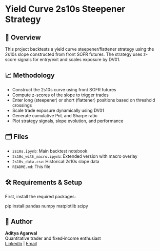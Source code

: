 # Yield Curve 2s10s Steepener Strategy

## 📌 Overview
This project backtests a yield curve steepener/flattener strategy using the 2s10s slope constructed from front SOFR futures. The strategy uses z-score signals for entry/exit and scales exposure by DV01.

## 📈 Methodology
- Construct the 2s10s curve using front SOFR futures  
- Compute z-scores of the slope to trigger trades  
- Enter long (steepener) or short (flattener) positions based on threshold crossings  
- Scale trade exposure dynamically using DV01  
- Generate cumulative PnL and Sharpe ratio  
- Plot strategy signals, slope evolution, and performance

## 🗂 Files
- `2s10s.ipynb`: Main backtest notebook  
- `2s10s_with_macro.ipynb`: Extended version with macro overlay  
- `2s10s_data.csv`: Historical 2s10s slope data  
- `README.md`: This file

## 🛠 Requirements & Setup
First, install the required packages:

pip install pandas numpy matplotlib scipy

## 👤 Author

**Aditya Agarwal**  
Quantitative trader and fixed‑income enthusiast  
[LinkedIn](https://www.linkedin.com/in/aditya3005) | [Email](adityaagarwal3000@gmail.com)
